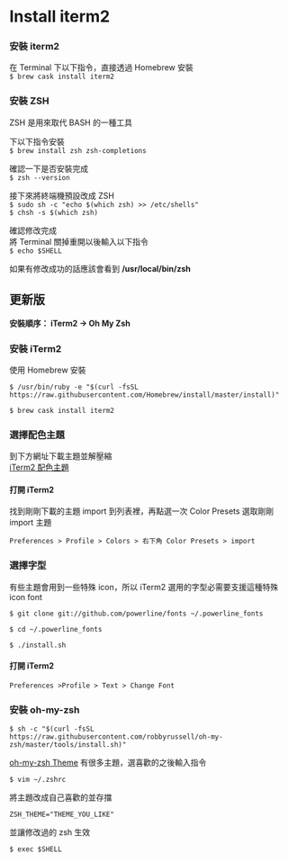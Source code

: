 # Install iterm2  

### 安裝 iterm2
在 Terminal 下以下指令，直接透過 Homebrew 安裝  
`$ brew cask install iterm2`  

### 安裝 ZSH  
ZSH 是用來取代 BASH 的一種工具  

下以下指令安裝  
`$ brew install zsh zsh-completions`  

確認一下是否安裝完成  
`$ zsh --version`  

接下來將終端機預設改成 ZSH  
`$ sudo sh -c "echo $(which zsh) >> /etc/shells"`  
`$ chsh -s $(which zsh)`  

確認修改完成  
將 Terminal 關掉重開以後輸入以下指令  
`$ echo $SHELL`  

如果有修改成功的話應該會看到 **/usr/local/bin/zsh**  

## 更新版
**安裝順序： iTerm2 -> Oh My Zsh**
  
### 安裝 iTerm2
使用 Homebrew 安裝
```shell
$ /usr/bin/ruby -e "$(curl -fsSL https://raw.githubusercontent.com/Homebrew/install/master/install)"
```
```shell
$ brew cask install iterm2
```

### 選擇配色主題
到下方網址下載主題並解壓縮  
[iTerm2 配色主題](https://iterm2colorschemes.com/)
  
#### 打開 iTerm2
找到剛剛下載的主題 import 到列表裡，再點選一次 Color Presets 選取剛剛 import 主題
```
Preferences > Profile > Colors > 右下角 Color Presets > import
```
  
### 選擇字型
有些主題會用到一些特殊 icon，所以 iTerm2 選用的字型必需要支援這種特殊 icon font
```shell
$ git clone git://github.com/powerline/fonts ~/.powerline_fonts
```
```shell
$ cd ~/.powerline_fonts
```
```shell
$ ./install.sh
```

#### 打開 iTerm2
```
Preferences >Profile > Text > Change Font
```

### 安裝 oh-my-zsh
```shell
$ sh -c "$(curl -fsSL https://raw.githubusercontent.com/robbyrussell/oh-my-zsh/master/tools/install.sh)"
```
[oh-my-zsh Theme](https://github.com/robbyrussell/oh-my-zsh/wiki/themes) 有很多主題，選喜歡的之後輸入指令
```shell
$ vim ~/.zshrc
```
將主題改成自己喜歡的並存擋
```
ZSH_THEME="THEME_YOU_LIKE"
```
並讓修改過的 zsh 生效
```shell
$ exec $SHELL
```